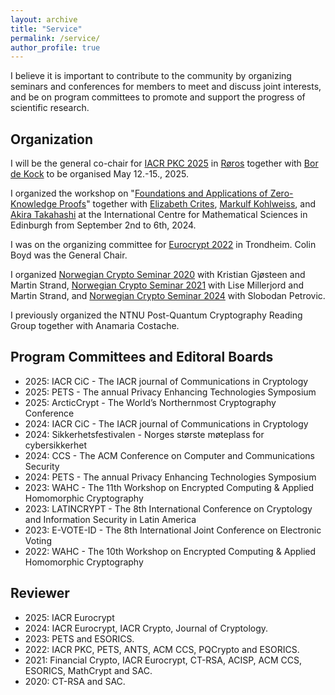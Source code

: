 ```yaml
---
layout: archive
title: "Service"
permalink: /service/
author_profile: true
---
```


I believe it is important to contribute to the community by organizing seminars and conferences for members to meet and discuss joint interests, and be on program committees to promote and support the progress of scientific research.

## Organization

I will be the general co-chair for [IACR PKC 2025](https://pkc.iacr.org/2025) in [Røros](https://www.visitnorway.com/places-to-go/trondelag/roros) together with [Bor de Kock](https://bordekock.nl) to be organised May 12.-15., 2025.

I organized the workshop on "[Foundations and Applications of Zero-Knowledge Proofs](https://www.icms.org.uk/ZeroKnowledgeProofs)" together with [Elizabeth Crites](https://elizabeth-crites.github.io/), [Markulf Kohlweiss](https://homepages.inf.ed.ac.uk/mkohlwei), and [Akira Takahashi](https://akiratk0355.github.io/) at the International Centre for Mathematical Sciences in Edinburgh from September 2nd to 6th, 2024.

I was on the organizing committee for [Eurocrypt 2022](https://eurocrypt.iacr.org/2022) in Trondheim. Colin Boyd was the General Chair.

I organized [Norwegian Crypto Seminar 2020](https://wiki.math.ntnu.no/nks/nks20) with Kristian Gjøsteen and Martin Strand, [Norwegian Crypto Seminar 2021](https://wiki.math.ntnu.no/nks/nks21) with Lise Millerjord and Martin Strand, and [Norwegian Crypto Seminar 2024](https://wiki.math.ntnu.no/nks/nks24) with Slobodan Petrovic.

I previously organized the NTNU Post-Quantum Cryptography Reading Group together with Anamaria Costache.

## Program Committees and Editoral Boards

- 2025: IACR CiC - The IACR journal of Communications in Cryptology
- 2025: PETS - The annual Privacy Enhancing Technologies Symposium
- 2025: ArcticCrypt - The World’s Northernmost Cryptography Conference 
- 2024: IACR CiC - The IACR journal of Communications in Cryptology
- 2024: Sikkerhetsfestivalen - Norges største møteplass for cybersikkerhet
- 2024: CCS - The ACM Conference on Computer and Communications Security 
- 2024: PETS - The annual Privacy Enhancing Technologies Symposium
- 2023: WAHC - The 11th Workshop on Encrypted Computing & Applied Homomorphic Cryptography
- 2023: LATINCRYPT - The 8th International Conference on Cryptology and Information Security in Latin America
- 2023: E-VOTE-ID - The 8th International Joint Conference on Electronic Voting
- 2022: WAHC - The 10th Workshop on Encrypted Computing & Applied Homomorphic Cryptography

## Reviewer

- 2025: IACR Eurocrypt
- 2024: IACR Eurocrypt, IACR Crypto, Journal of Cryptology.
- 2023: PETS and ESORICS.
- 2022: IACR PKC, PETS, ANTS, ACM CCS, PQCrypto and ESORICS.
- 2021: Financial Crypto, IACR Eurocrypt, CT-RSA, ACISP, ACM CCS, ESORICS, MathCrypt and SAC.
- 2020: CT-RSA and SAC.
 